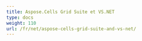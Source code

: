 ```yaml
---
title: Aspose.Cells Grid Suite et VS.NET
type: docs
weight: 110
url: /fr/net/aspose-cells-grid-suite-and-vs-net/
---
```



